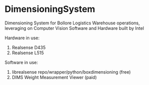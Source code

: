 # DimensioningSystem
Dimensioning System for Bollore Logistics Warehouse operations, leveraging on Computer Vision Software and Hardware built by Intel

Hardware in use:
1) Realsense D435
2) Realsense L515

Software in use:
1) librealsense repo/wrapper/python/boxdimensioning (free)
2) DIMS Weight Measurement Viewer (paid)

